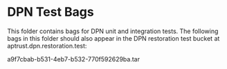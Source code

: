 # DPN Test Bags

This folder contains bags for DPN unit and integration tests.
The following bags in this folder should also appear in the DPN
restoration test bucket at aptrust.dpn.restoration.test:

a9f7cbab-b531-4eb7-b532-770f592629ba.tar
